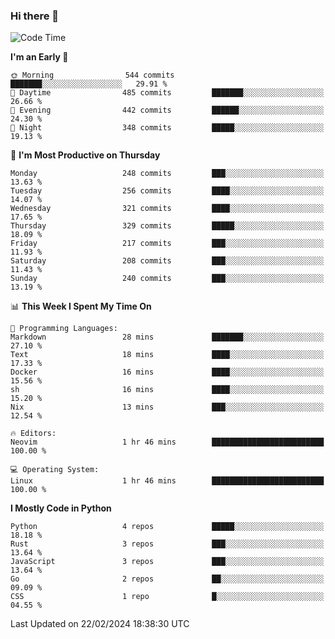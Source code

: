 ### Hi there 👋
<!--START_SECTION:waka-->
![Code Time](http://img.shields.io/badge/Code%20Time-260%20hrs%2029%20mins-blue)

**I'm an Early 🐤** 

```text
🌞 Morning                544 commits         ███████░░░░░░░░░░░░░░░░░░   29.91 % 
🌆 Daytime                485 commits         ███████░░░░░░░░░░░░░░░░░░   26.66 % 
🌃 Evening                442 commits         ██████░░░░░░░░░░░░░░░░░░░   24.30 % 
🌙 Night                  348 commits         █████░░░░░░░░░░░░░░░░░░░░   19.13 % 
```
📅 **I'm Most Productive on Thursday** 

```text
Monday                   248 commits         ███░░░░░░░░░░░░░░░░░░░░░░   13.63 % 
Tuesday                  256 commits         ████░░░░░░░░░░░░░░░░░░░░░   14.07 % 
Wednesday                321 commits         ████░░░░░░░░░░░░░░░░░░░░░   17.65 % 
Thursday                 329 commits         █████░░░░░░░░░░░░░░░░░░░░   18.09 % 
Friday                   217 commits         ███░░░░░░░░░░░░░░░░░░░░░░   11.93 % 
Saturday                 208 commits         ███░░░░░░░░░░░░░░░░░░░░░░   11.43 % 
Sunday                   240 commits         ███░░░░░░░░░░░░░░░░░░░░░░   13.19 % 
```


📊 **This Week I Spent My Time On** 

```text
💬 Programming Languages: 
Markdown                 28 mins             ███████░░░░░░░░░░░░░░░░░░   27.10 % 
Text                     18 mins             ████░░░░░░░░░░░░░░░░░░░░░   17.33 % 
Docker                   16 mins             ████░░░░░░░░░░░░░░░░░░░░░   15.56 % 
sh                       16 mins             ████░░░░░░░░░░░░░░░░░░░░░   15.20 % 
Nix                      13 mins             ███░░░░░░░░░░░░░░░░░░░░░░   12.54 % 

🔥 Editors: 
Neovim                   1 hr 46 mins        █████████████████████████   100.00 % 

💻 Operating System: 
Linux                    1 hr 46 mins        █████████████████████████   100.00 % 
```

**I Mostly Code in Python** 

```text
Python                   4 repos             █████░░░░░░░░░░░░░░░░░░░░   18.18 % 
Rust                     3 repos             ███░░░░░░░░░░░░░░░░░░░░░░   13.64 % 
JavaScript               3 repos             ███░░░░░░░░░░░░░░░░░░░░░░   13.64 % 
Go                       2 repos             ██░░░░░░░░░░░░░░░░░░░░░░░   09.09 % 
CSS                      1 repo              █░░░░░░░░░░░░░░░░░░░░░░░░   04.55 % 
```




 Last Updated on 22/02/2024 18:38:30 UTC
<!--END_SECTION:waka-->

<!--
**YoganshSharma/YoganshSharma** is a ✨ _special_ ✨ repository because its `README.md` (this file) appears on your GitHub profile.

Here are some ideas to get you started:

- 🔭 I’m currently working on ...
- 🌱 I’m currently learning ...
- 👯 I’m looking to collaborate on ...
- 🤔 I’m looking for help with ...
- 💬 Ask me about ...
- 📫 How to reach me: ...
- 😄 Pronouns: ...
- ⚡ Fun fact: ...
-->
